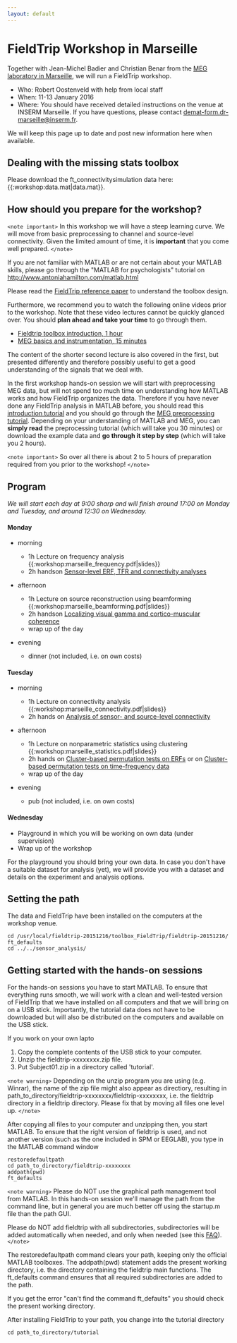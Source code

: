 ```yaml
---
layout: default
---
```


#  FieldTrip Workshop in Marseille

Together with Jean-Michel Badier and Christian Benar from the [MEG laboratory in Marseille](http://meg.univ-amu.fr/wiki/Main_Page), we will run a FieldTrip workshop.

*  Who: Robert Oostenveld with help from local staff
*  When: 11-13 January 2016
*  Where: You should have received detailed instructions on the venue at INSERM Marseille. If you have questions, please contact [demat-form.dr-marseille@inserm.fr](/demat-form.dr-marseille@inserm.fr).

We will keep this page up to date and post new information here when available.

## Dealing with the missing stats toolbox

Please download the ft_connectivitysimulation data here: {{:workshop:data.mat|data.mat}}.

## How should you prepare for the workshop?

`<note important>`
In this workshop we will have a steep learning curve. We will move from basic preprocessing to channel and source-level connectivity. Given the limited amount of time, it is **important** that you come well prepared.
`</note>`

If you are not familiar with MATLAB or are not certain about your MATLAB skills, please go through the "MATLAB for psychologists" tutorial on http://www.antoniahamilton.com/matlab.html

Please read the [FieldTrip reference paper](http://www.hindawi.com/journals/cin/2011/156869/) to understand the toolbox design.

Furthermore, we recommend you to watch the following online videos prior to the workshop. Note that these video lectures cannot be quickly glanced over. You should **plan ahead and take your time** to go through them.

*  [Fieldtrip toolbox introduction, 1 hour](https://www.youtube.com/watch?v=eUVL_twWNdk)
*  [MEG basics and instrumentation, 15 minutes](https://www.youtube.com/watch?v=CPj4jJACeIs)

The content of the shorter second lecture is also covered in the first, but presented differently and therefore possibly useful to get a good understanding of the signals that we deal with.

In the first workshop hands-on session we will start with preprocessing MEG data, but will not spend too much time on understanding how MATLAB works and how FieldTrip organizes the data. Therefore if you have never done any FieldTrip analysis in MATLAB before, you should read this [introduction tutorial](/tutorial/introduction) and you should go through the [MEG preprocessing tutorial](/tutorial/eventrelatedaveraging). Depending on your understanding of MATLAB and MEG, you can **simply read** the preprocessing tutorial (which will take you 30 minutes) or download the example data and **go through it step by step** (which will take you 2 hours).

`<note important>`
So over all there is about 2 to 5 hours of preparation required from you prior to the workshop!
`</note>`

## Program

*We will start each day at 9:00 sharp and will finish around 17:00 on Monday and Tuesday, and around 12:30 on Wednesday.*

####  Monday

*  morning
    * 1h Lecture on frequency analysis {{:workshop:marseille_frequency.pdf|slides}}
    * 2h handson [Sensor-level ERF, TFR and connectivity analyses](/tutorial/sensor_analysis)

*  afternoon
    * 1h Lecture on source reconstruction using beamforming {{:workshop:marseille_beamforming.pdf|slides}}
    * 2h handson [Localizing visual gamma and cortico-muscular coherence](/tutorial/beamformingextended)
    * wrap up of the day

*  evening
    * dinner (not included, i.e. on own costs)

#### Tuesday

*  morning
    * 1h Lecture on connectivity analysis {{:workshop:marseille_connectivity.pdf|slides}}
    * 2h hands on [Analysis of sensor- and source-level connectivity](/tutorial/connectivityextended)

*  afternoon
    * 1h Lecture on nonparametric statistics using clustering {{:workshop:marseille_statistics.pdf|slides}}
    * 2h hands on [Cluster-based permutation tests on ERFs](/tutorial/cluster_permutation_timelock) or on [Cluster-based permutation tests on time-frequency data](/tutorial/cluster_permutation_freq)
    * wrap up of the day

*  evening
    * pub (not included, i.e. on own costs)

#### Wednesday

*  Playground in which you will be working on own data (under supervision)
*  Wrap up of the workshop

For the playground you should bring your own data. In case you don't have a suitable dataset for analysis (yet), we will provide you with a dataset and details on the experiment and analysis options.


## Setting the path

The data and FieldTrip have been installed on the computers at the workshop venue.

    cd /usr/local/fieldtrip-20151216/toolbox_FieldTrip/fieldtrip-20151216/
    ft_defaults
    cd ../../sensor_analysis/

## Getting started with the hands-on sessions

For the hands-on sessions you have to start MATLAB. To ensure that everything runs smooth, we will work with a clean and well-tested version of FieldTrip that we have installed on all computers and that we will bring on on a USB stick. Importantly, the tutorial data does not have to be downloaded but will also be distributed on the computers and available on the USB stick.

If you work on your own lapto
 1.  Copy the complete contents of the USB stick to your computer.
 2.  Unzip the fieldtrip-xxxxxxxx.zip file.
 3.  Put Subject01.zip in a directory called 'tutorial'.

`<note warning>`
Depending on the unzip program you are using (e.g. Winrar), the name
of the zip file might also appear as directiory, resulting in
path_to_directory/fieldtrip-xxxxxxxx/fieldtrip-xxxxxxxx, i.e. the
fieldtrip directory in a fieldtrip directory. Please fix that by
moving all files one level up.
`</note>`

After copying all files to your computer and unzipping then, you start MATLAB. To ensure that the right version of fieldtrip is used, and not another version (such as the one included in SPM or EEGLAB), you type in the MATLAB command window

    restoredefaultpath
    cd path_to_directory/fieldtrip-xxxxxxxx
    addpath(pwd)
    ft_defaults

`<note warning>`
Please do NOT use the graphical path management tool from MATLAB. In this hands-on session we'll manage the path from the command line, but in general you are much better off using the startup.m file than the path GUI.

Please do NOT add fieldtrip with all subdirectories, subdirectories will be added automatically when needed, and only when needed (see this [FAQ](/faq/should_i_add_fieldtrip_with_all_subdirectories_to_my_matlab_path)).
`</note>`

The restoredefaultpath command clears your path, keeping only the
official MATLAB toolboxes. The addpath(pwd) statement adds the
present working directory, i.e. the directory containing the fieldtrip
main functions. The ft_defaults command ensures that all required
subdirectories are added to the path.

If you get the error "can't find the command ft_defaults" you should check the present working directory.

After installing FieldTrip to your path, you change into the tutorial directory

    cd path_to_directory/tutorial
